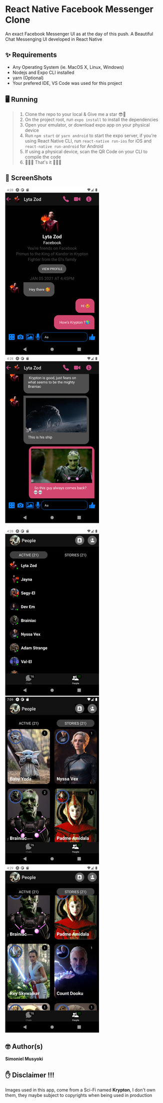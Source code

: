 # React Native Facebook Messenger Clone

An exact Facebook Messenger UI as at the day of this push.
A Beautiful Chat Messenging UI developed in React Native

## ✨ Requirements

- Any Operating System (ie. MacOS X, Linux, Windows)
- Nodejs and Expo CLI installed
- yarn (Optional)
- Your prefered IDE, VS Code was used for this project

## 🖥️ Running

> 1. Clone the repo to your local & Give me a star 😎🌟
> 2. On the project root, run `expo install` to install the dependencies
> 3. Open your emulator, or download expo app on your physical device
> 4. Run `npm start` or `yarn android` to start the expo server, if you're using React Native CLI, run `react-native run-ios` for iOS and `react-native run-android` for Android
> 5. If using a physical device, scan the QR Code on your CLI to compile the code
> 6. 👏👏👏 That's it 👏👏👏

## 📸 ScreenShots

<img src="screenshots/chats.png" width="300"/> <img src="screenshots/chats_with_images.png" width="300"/>

<img src="screenshots/active_users.png" width="300"/> <img src="screenshots/stories.png" width="300"/>
<img src="screenshots/stories_scrolled.png" width="300"/>

## 🤓 Author(s)

**Simoniel Musyoki**

## ✋ Disclaimer !!!

Images used in this app, come from a Sci-Fi named **Krypton**, I don't own them, they maybe subject to copyrights when being used in production
